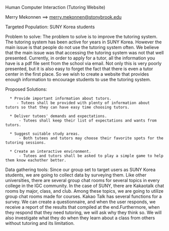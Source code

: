 
Human Computer Interaction (Tutoring Website)



Merry Mekonnen ==> merry.mekonnen@stonybrook.edu



Targeted Population: SUNY Korea students

Problem to solve: The problem to solve is to improve the tutoring system. The tutoring system has been active for years in SUNY Korea. However the main issue is that people do not use the tutoring system often. We believe that the main issue was that accessing the tutoring system was not that well presented. Currently, in order to apply for a tutor, all the information you have is a pdf file sent from the school via email. Not only this is very poorly presented, but it is also easy to forget the fact that there is even a tutor center in the first place. So we wish to create a website that provides enough information to encourage students to use the tutoring system.

Proposed Solutions:
 
      * Provide important information about tutors.
         - Tutees shall be provided with plenty of information about tutors so that they can have easy time choosing tutors.
      
      * Deliver tutees' demands and expectations.
          - Tutees shall keep their list of expectations and wants from tutors.

      * Suggest suitable study areas.
          - Both tutees and tutors may choose their favorite spots for the tutoring sessions.   
          
      * Create an interactive environment.
          - Tutees and tutors shall be asked to play a simple game to help them know eachother better.


Data gathering tools: Since our group set to target users as SUNY Korea students, we are going to collect data by surveying them. Like other universities, there are several group chat rooms for several topics in every college in the IGC community. In the case of SUNY, there are Kakaotalk chat rooms by major, class, and club. Among these topics, we are going to utilize group chat rooms made for courses. Kakao Talk has several functions for a survey. We can create a questionnaire, and when the user responds, we receive a report of the results that compiled at the end.Furthermore, when they respond that they need tutoring, we will ask why they think so. We will also investigate what they do when they learn about a class from others without tutoring and its limitation.
